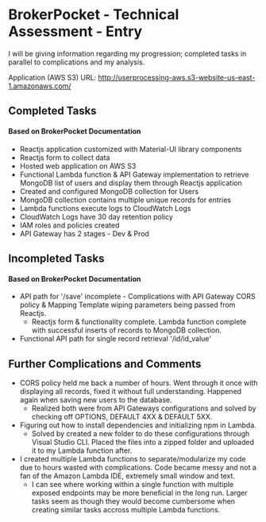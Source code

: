 # BrokerPocket - Technical Assessment - Entry

I will be giving information regarding my progression; completed tasks in parallel to complications and my analysis.

Application (AWS S3) URL: http://userprocessing-aws.s3-website-us-east-1.amazonaws.com/

## Completed Tasks
#### Based on BrokerPocket Documentation

- Reactjs application customized with Material-UI library components
- Reactjs form to collect data
- Hosted web application on AWS S3
- Functional Lambda function & API Gateway implementation to retrieve MongoDB list of users and display them through Reactjs application
- Created and configured MongoDB collection for Users
- MongoDB collection contains multiple unique records for entries
- Lambda functions execute logs to CloudWatch Logs
- CloudWatch Logs have 30 day retention policy
- IAM roles and policies created
- API Gateway has 2 stages - Dev & Prod

## Incompleted Tasks
#### Based on BrokerPocket Documentation

- API path for '/save' incomplete - Complications with API Gateway CORS policy & Mapping Template wiping parameters being passed from Reactjs. 
  - Reactjs form & functionality complete. Lambda function complete with successful inserts of records to MongoDB collection. 
- Functional API path for single record retrieval '/id/id_value'

## Further Complications and Comments

- CORS policy held me back a number of hours. Went through it once with displaying all records, fixed it without full understanding. Happened again when saving new users to the database. 
  - Realized both were from API Gateways configurations and solved by checking off OPTIONS, DEFAULT 4XX & DEFAULT 5XX.
- Figuring out how to install dependencies and initializing npm in Lambda.
  - Solved by created a new folder to do these configurations through Visual Studio CLI. Placed the files into a zipped folder and uploaded it to my Lambda function after.
- I created multiple Lambda functions to separate/modularize my code due to hours wasted with complications. Code became messy and not a fan of the Amazon Lambda IDE, extremely small window and text.
  - I can see where working within a single function with multiple exposed endpoints may be more beneficial in the long run. Larger tasks seem as though they would become cumbersome when creating similar tasks accross multiple Lambda functions.
